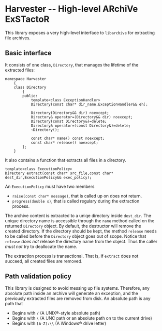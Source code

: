 Harvester -- High-level ARchiVe ExSTactoR
=========================================

This library exposes a very high-level interface to `libarchive` for extracting file archives.

Basic interface
---------------

It consists of one class, `Directory`, that manages the lifetime of the extracted files:

	namespace Harvester
		{
		class Directory
			{
			public:
				template<class ExceptionHandler>
				Directory(const char* dir_name,ExceptionHandler&& eh);

				Directory(Directory&& dir) noexcept;
				Directory& operator=(Directory&& dir) noexcept;
				Directory(const Directory&)=delete;
				Directory& operator=(const Directory&)=delete;
				~Directory();

				const char* name() const noexcept;
				const char* release() noexcept;
			};
		}

It also contains a function that extracts all files in a directory.

	template<class ExecutionPolicy>
    Directory extract(const char* src_file,const char* dest_dir,ExecutionPolicy&& exec_policy);

An `ExecutionPolicy` must have two members

  * `raise(const char* message)`, that is called up on does not return.
  * `progress(double x)`, that is called regulary during the extraction process.

The archive content is extracted to a uniqe directory inside `dest_dir`. The unique directory name is accessible through the `name` method called on the returned `Directory` object. By default, the destructor will remove the created directory. If the directory should be kept, the method `release` needs to be called before the `Directory` object goes out of scope. Notice that `release` *does not* release the directory name from the object. Thus the caller *must not* try to deallocate the name.

The extraction process is transactional. That is, if `extract` does not succeed, all created files are removed.


Path validation policy
----------------------
This library is designed to avoid messing up file systems. Therefore, any absolute path inside an archive will generate an exception, and the previously extracted files are removed from disk. An absolute path is any path that

 * Begins with `/` (A UNIX®-style absolute path)
 * Begins with `\` (A UNC path or an absolute path on to the current drive)
 * Begins with `[A-Z]:\\` (A Windows® drive letter)
